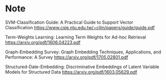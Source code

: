 # Note

SVM-Classification Guide: A Practical Guide to Support Vector Classification
   https://www.csie.ntu.edu.tw/~cjlin/papers/guide/guide.pdf
   
Term-Weights Learning: Learning Term Weights for Ad-hoc Retrieval
   https://arxiv.org/pdf/1606.04223.pdf
  
Graph-Embedding Survey: Graph Embedding Techniques, Applications, and Performance: A Survey
   https://arxiv.org/pdf/1705.02801.pdf

Structured-Date-Embedding: Discriminative Embeddings of Latent Variable Models for Structured Data
   https://arxiv.org/pdf/1603.05629.pdf
